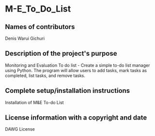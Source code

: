 # M-E_To_Do_List

## Names of contributors
Denis Warui Gichuri
## Description of the project's purpose
Monitoring and Evaluation To do list - Create a simple to-do list manager using Python. The program will allow users to add tasks, mark tasks as completed, list tasks, and remove tasks.
## Complete setup/installation instructions
Installation of M&E To-do List
## License information with a copyright and date
DAWG License
